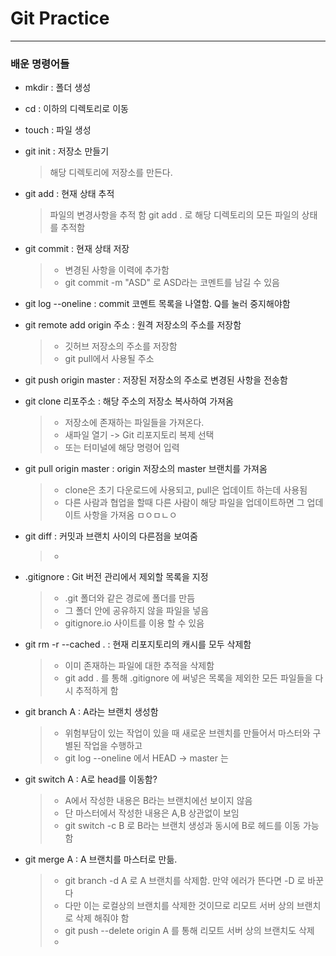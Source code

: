 # Git Practice

---
### 배운 명령어들

- mkdir : 폴더 생성

- cd : 이하의 디렉토리로 이동

- touch : 파일 생성

- git init : 저장소 만들기

  > 해당 디렉토리에 저장소를 만든다.

- git add : 현재 상태 추적

  > 파일의 변경사항을 추적 함
  > git add . 로 해당 디렉토리의 모든 파일의 상태를 추적함

- git commit  : 현재 상태 저장

  >- 변경된 사항을 이력에 추가함
  >- git commit -m "ASD" 로 ASD라는 코멘트를 남길 수 있음

- git log --oneline : commit 코멘트 목록을 나열함. Q를 눌러 중지해야함

- git remote add origin 주소 : 원격 저장소의 주소를 저장함

  >-  깃허브 저장소의 주소를 저장함
  >-  git pull에서 사용될 주소

- git push origin master : 저장된 저장소의 주소로 변경된 사항을 전송함

- git clone 리포주소 : 해당 주소의 저장소 복사하여 가져옴
  >-   저장소에 존재하는 파일들을 가져온다.
  >-   새파일 열기 -> Git 리포지토리 복제 선택
  >-   또는 터미널에 해당 명령어 입력

- git pull origin master : origin 저장소의 master 브랜치를 가져옴
  > - clone은 초기 다운로드에 사용되고, pull은 업데이트 하는데 사용됨
  > - 다른 사람과 협업을 할때 다른 사람이 해당 파일을 업데이트하면 그 업데이트 사항을 가져옴
  > ㅁㅇㅁㄴㅇ

- git diff : 커밋과 브랜치 사이의 다른점을 보여줌
  >- 

- .gitignore : Git 버전 관리에서 제외할 목록을 지정
  >- .git 폴더와 같은 경로에 폴더를 만듬
  >- 그 폴더 안에 공유하지 않을 파일을 넣음
  >- gitignore.io 사이트를 이용 할 수 있음

- git rm -r --cached . : 현재 리포지토리의 캐시를 모두 삭제함
  >- 이미 존재하는 파일에 대한 추적을 삭제함
  >- git add . 를 통해 .gitignore 에 써넣은 목록을 제외한 모든 파일들을 다시 추적하게 함

- git branch A : A라는 브랜치 생성함
  >- 위험부담이 있는 작업이 있을 때 새로운 브렌치를 만들어서 마스터와 구별된 작업을 수행하고 
  >- git log --oneline 에서 HEAD -> master 는 

- git switch A : A로 head를 이동함?
  >- A에서 작성한 내용은 B라는 브랜치에선 보이지 않음
  >- 단 마스터에서 작성한 내용은 A,B 상관없이 보임
  >- git switch -c B 로 B라는 브랜치 생성과 동시에 B로 헤드를 이동 가능함

- git merge A : A 브랜치를 마스터로 만듦.
  >- git branch -d A 로 A 브랜치를 삭제함. 만약 에러가 뜬다면 -D 로 바꾼다
  >- 다만 이는 로컬상의 브랜치를 삭제한 것이므로 리모트 서버 상의 브랜치로 삭제 해줘야 함
  >- git push --delete origin A 를 통해 리모트 서버 상의 브랜치도 삭제
  >- 